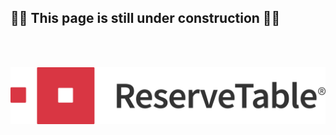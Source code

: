 ## 🚧🚧 This page is still under construction 🚧🚧

<br></br>

![reservetable-logo]











<!-- Markdown Links and Icons -->
[reservetable-logo]: ./react-app/src/images/logo.png